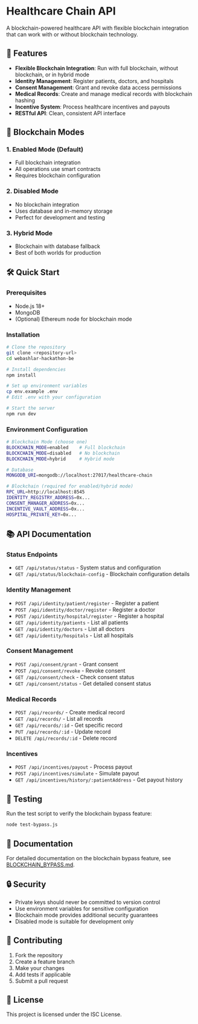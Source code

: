 # Healthcare Chain API

A blockchain-powered healthcare API with flexible blockchain integration that can work with or without blockchain technology.

## 🚀 Features

- **Flexible Blockchain Integration**: Run with full blockchain, without blockchain, or in hybrid mode
- **Identity Management**: Register patients, doctors, and hospitals
- **Consent Management**: Grant and revoke data access permissions
- **Medical Records**: Create and manage medical records with blockchain hashing
- **Incentive System**: Process healthcare incentives and payouts
- **RESTful API**: Clean, consistent API interface

## 🔧 Blockchain Modes

### 1. **Enabled Mode** (Default)
- Full blockchain integration
- All operations use smart contracts
- Requires blockchain configuration

### 2. **Disabled Mode**
- No blockchain integration
- Uses database and in-memory storage
- Perfect for development and testing

### 3. **Hybrid Mode**
- Blockchain with database fallback
- Best of both worlds for production

## 🛠️ Quick Start

### Prerequisites
- Node.js 18+
- MongoDB
- (Optional) Ethereum node for blockchain mode

### Installation

```bash
# Clone the repository
git clone <repository-url>
cd webashlar-hackathon-be

# Install dependencies
npm install

# Set up environment variables
cp env.example .env
# Edit .env with your configuration

# Start the server
npm run dev
```

### Environment Configuration

```bash
# Blockchain Mode (choose one)
BLOCKCHAIN_MODE=enabled    # Full blockchain
BLOCKCHAIN_MODE=disabled   # No blockchain
BLOCKCHAIN_MODE=hybrid     # Hybrid mode

# Database
MONGODB_URI=mongodb://localhost:27017/healthcare-chain

# Blockchain (required for enabled/hybrid mode)
RPC_URL=http://localhost:8545
IDENTITY_REGISTRY_ADDRESS=0x...
CONSENT_MANAGER_ADDRESS=0x...
INCENTIVE_VAULT_ADDRESS=0x...
HOSPITAL_PRIVATE_KEY=0x...
```

## 📚 API Documentation

### Status Endpoints
- `GET /api/status/status` - System status and configuration
- `GET /api/status/blockchain-config` - Blockchain configuration details

### Identity Management
- `POST /api/identity/patient/register` - Register a patient
- `POST /api/identity/doctor/register` - Register a doctor
- `POST /api/identity/hospital/register` - Register a hospital
- `GET /api/identity/patients` - List all patients
- `GET /api/identity/doctors` - List all doctors
- `GET /api/identity/hospitals` - List all hospitals

### Consent Management
- `POST /api/consent/grant` - Grant consent
- `POST /api/consent/revoke` - Revoke consent
- `GET /api/consent/check` - Check consent status
- `GET /api/consent/status` - Get detailed consent status

### Medical Records
- `POST /api/records/` - Create medical record
- `GET /api/records/` - List all records
- `GET /api/records/:id` - Get specific record
- `PUT /api/records/:id` - Update record
- `DELETE /api/records/:id` - Delete record

### Incentives
- `POST /api/incentives/payout` - Process payout
- `POST /api/incentives/simulate` - Simulate payout
- `GET /api/incentives/history/:patientAddress` - Get payout history

## 🧪 Testing

Run the test script to verify the blockchain bypass feature:

```bash
node test-bypass.js
```

## 📖 Documentation

For detailed documentation on the blockchain bypass feature, see [BLOCKCHAIN_BYPASS.md](./BLOCKCHAIN_BYPASS.md).

## 🔒 Security

- Private keys should never be committed to version control
- Use environment variables for sensitive configuration
- Blockchain mode provides additional security guarantees
- Disabled mode is suitable for development only

## 🤝 Contributing

1. Fork the repository
2. Create a feature branch
3. Make your changes
4. Add tests if applicable
5. Submit a pull request

## 📄 License

This project is licensed under the ISC License.
